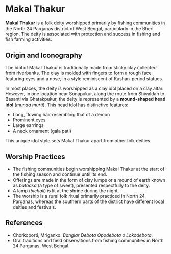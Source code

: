 
# Makal Thakur

**Makal Thakur** is a folk deity worshipped primarily by fishing communities in the North 24 Parganas district of West Bengal, particularly in the Bheri region. The deity is associated with protection and success in fishing and fish farming activities.

## Origin and Iconography

The idol of Makal Thakur is traditionally made from sticky clay collected from riverbanks. The clay is molded with fingers to form a rough face featuring eyes and a nose, in a style reminiscent of Kushan-period statues.

In most places, the deity is worshipped as a clay idol placed on a clay altar. However, in one location near Sonapukur, along the route from Shiyaldah to Basanti via Ghatakpukur, the deity is represented by a **mound-shaped head idol** (*munda murti*). This head idol has distinctive features:

* Long, flowing hair resembling that of a demon
* Prominent eyes
* Large earrings
* A neck ornament (gala pati)

This unique idol style sets Makal Thakur apart from other folk deities.

## Worship Practices

* The fishing communities begin worshipping Makal Thakur at the start of the fishing season and continue until its end.
* Offerings are made in the form of clay lumps or a mound of earth known as *bataasa* (a type of sweet), presented respectfully to the deity.
* A lamp (*bichali*) is lit at the shrine during the night.
* The worship is a rural folk ritual primarily practiced in North 24 Parganas, whereas the southern parts of the district have different local deities and festivals.


## References

* Chorkoborti, Mriganko. *Banglar Debota Opodebota o Lokodebota*.
* Oral traditions and field observations from fishing communities in North 24 Parganas, West Bengal.
